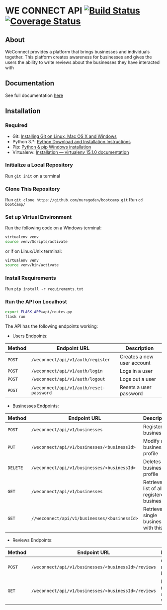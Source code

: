 # WE CONNECT API [![Build Status](https://travis-ci.org/murageden/bootcamp.svg?branch=cp-2)](https://travis-ci.org/murageden/bootcamp) [![Coverage Status](https://coveralls.io/repos/github/murageden/bootcamp/badge.svg?branch=cp-2)](https://coveralls.io/github/murageden/bootcamp?branch=cp-2)

## About
WeConnect provides a platform that brings businesses and individuals together. This platform creates awareness for businesses and gives the users the ability to write reviews about the businesses they have interacted with


## Documentation
See full documentation [here](https://weconnnect.docs.apiary.io/)


## Installation
### Required
* Git: [Installing Git on Linux, Mac OS X and Windows](https://gist.github.com/derhuerst/1b15ff4652a867391f03)
* Python 3.*: [Python Download and Installation Instructions](https://www.ics.uci.edu/~pattis/common/handouts/pythoneclipsejava/python.html)
* Pip: [Python & pip Windows installation](https://github.com/BurntSushi/nfldb/wiki/Python-&-pip-Windows-installation)
* Virtualenv: [Installation — virtualenv 15.1.0 documentation](https://virtualenv.pypa.io/en/stable/installation/)


### Initialize a Local Repository
Run `git init` on a terminal


### Clone This Repository
Run `git clone https://github.com/murageden/bootcamp.git`
Run `cd bootcamp/`


### Set up Virtual Environment
Run the following code on a Windows terminal:

```bash
virtualenv venv
source venv/Scripts/activate
```
or if on Linux/Unix terminal:

```bash
virtualenv venv
source venv/bin/activate
```


### Install Requirements
Run `pip install -r requirements.txt`


### Run the API on Localhost
```bash
export FLASK_APP=api/routes.py
flask run
```


The API has the following endpoints working:

* Users Endpoints:

Method | Endpoint URL | Description
--- | --- | ---
`POST` | `/weconnect/api/v1/auth/register` | Creates a new user account
`POST` | `/weconnect/api/v1/auth/login` | Logs in a user
`POST` | `/weconnect/api/v1/auth/logout` | Logs out a user
`POST` | `/weconnect/api/v1/auth/reset-password` | Resets a user password

* Businesses Endpoints:

Method | Endpoint URL | Description
--- | --- | ---
`POST` | `/weconnect/api/v1/businesses` | Registers a business
`PUT` | `/weconnect/api/v1/businesses/<businessId>` | Modify a business profile
`DELETE` | `/weconnect/api/v1/businesses/<businessId>` | Deletes a business profile
`GET` | `/weconnect/api/v1/businesses` | Retrieve a list of all registered businesses
`GET` | `//weconnect/api/v1/businesses/<businessId>` | Retrieve a single business with this id

* Reviews Endpoints:

Method | Endpoint URL | Description
--- | --- | ---
`POST` | `/weconnect/api/v1/businesses/<businessId>/reviews` | Create a review for a business
`GET` | `/weconnect/api/v1/businesses/<businessId>/reviews` | Retrieve reviews for a business with this id

